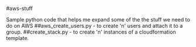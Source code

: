 #aws-stuff

Sample python code that helps me expand some of the the stuff we need to do on AWS
##aws_create_users.py - to create 'n' users and attach it to a group.
##create_stack.py - to create 'n' instances of a cloudformation template.